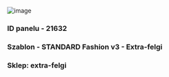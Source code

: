 ![image](https://user-images.githubusercontent.com/110167464/222444011-e7ce3e4b-b36f-49b2-857c-52e549f5b211.png)
### ID panelu - 21632
### Szablon - STANDARD Fashion v3 - Extra-felgi
### Sklep: extra-felgi
